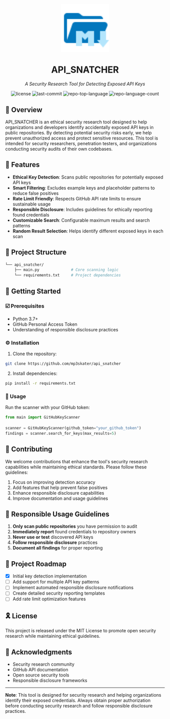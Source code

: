 <p align="center">
    <img src="https://raw.githubusercontent.com/PKief/vscode-material-icon-theme/ec559a9f6bfd399b82bb44393651661b08aaf7ba/icons/folder-markdown-open.svg" align="center" width="30%">
</p>
<p align="center"><h1 align="center">API_SNATCHER</h1></p>
<p align="center">
    <em>A Security Research Tool for Detecting Exposed API Keys</em>
</p>
<p align="center">
    <img src="https://img.shields.io/github/license/mp3skater/api_snatcher?style=default&logo=opensourceinitiative&logoColor=white&color=0080ff" alt="license">
    <img src="https://img.shields.io/github/last-commit/mp3skater/api_snatcher?style=default&logo=git&logoColor=white&color=0080ff" alt="last-commit">
    <img src="https://img.shields.io/github/languages/top/mp3skater/api_snatcher?style=default&color=0080ff" alt="repo-top-language">
    <img src="https://img.shields.io/github/languages/count/mp3skater/api_snatcher?style=default&color=0080ff" alt="repo-language-count">
</p>

## 📍 Overview

API_SNATCHER is an ethical security research tool designed to help organizations and developers identify accidentally exposed API keys in public repositories. By detecting potential security risks early, we help prevent unauthorized access and protect sensitive resources. This tool is intended for security researchers, penetration testers, and organizations conducting security audits of their own codebases.

## 👾 Features

- **Ethical Key Detection**: Scans public repositories for potentially exposed API keys
- **Smart Filtering**: Excludes example keys and placeholder patterns to reduce false positives
- **Rate Limit Friendly**: Respects GitHub API rate limits to ensure sustainable usage
- **Responsible Disclosure**: Includes guidelines for ethically reporting found credentials
- **Customizable Search**: Configurable maximum results and search patterns
- **Random Result Selection**: Helps identify different exposed keys in each scan

## 📁 Project Structure

```sh
└── api_snatcher/
    ├── main.py              # Core scanning logic
    └── requirements.txt     # Project dependencies
```

## 🚀 Getting Started

### ☑️ Prerequisites

- Python 3.7+
- GitHub Personal Access Token
- Understanding of responsible disclosure practices

### ⚙️ Installation

1. Clone the repository:
```sh
git clone https://github.com/mp3skater/api_snatcher
```

2. Install dependencies:
```sh
pip install -r requirements.txt
```

### 🤖 Usage

Run the scanner with your GitHub token:
```python
from main import GitHubKeyScanner

scanner = GitHubKeyScanner(github_token="your_github_token")
findings = scanner.search_for_keys(max_results=5)
```

## 🔰 Contributing

We welcome contributions that enhance the tool's security research capabilities while maintaining ethical standards. Please follow these guidelines:

1. Focus on improving detection accuracy
2. Add features that help prevent false positives
3. Enhance responsible disclosure capabilities
4. Improve documentation and usage guidelines

## 🚨 Responsible Usage Guidelines

1. **Only scan public repositories** you have permission to audit
2. **Immediately report** found credentials to repository owners
3. **Never use or test** discovered API keys
4. **Follow responsible disclosure** practices
5. **Document all findings** for proper reporting

## 📌 Project Roadmap

- [X] Initial key detection implementation
- [ ] Add support for multiple API key patterns
- [ ] Implement automated responsible disclosure notifications
- [ ] Create detailed security reporting templates
- [ ] Add rate limit optimization features

## 🎗 License

This project is released under the MIT License to promote open security research while maintaining ethical guidelines.

## 🙌 Acknowledgments

- Security research community
- GitHub API documentation
- Open source security tools
- Responsible disclosure frameworks

---

**Note**: This tool is designed for security research and helping organizations identify their exposed credentials. Always obtain proper authorization before conducting security research and follow responsible disclosure practices.
